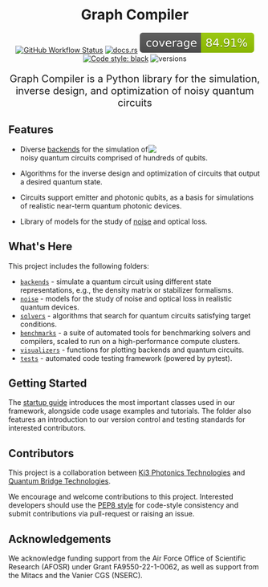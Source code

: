 <h1 align="center">
 Graph Compiler
</h1>

<div align="center">

[![GitHub Workflow Status](https://img.shields.io/badge/build-passing-brightgreen)](https://github.com/ki3-qbt/graph-compiler/actions)
[![docs.rs](https://img.shields.io/badge/docs-passing-brightgreen)](https://github.com/ki3-qbt/graph-compiler/tree/gh-pages)
![Coverage Status](/coverage-badge.svg)
[![Code style: black](https://img.shields.io/badge/code%20style-black-000000.svg)](https://github.com/ambv/black)
![versions](https://img.shields.io/badge/python-3.8%20%7C%203.9%20%7C%203.10-blue)

</div>

<p align="center" style="font-size:20px">
  Graph Compiler is a Python library for the simulation, inverse design, and optimization of noisy quantum circuits
</p>


## Features
<img src="https://user-images.githubusercontent.com/87783633/198037273-06ec89cf-233d-4c08-9f7a-96313bfcb435.gif" width="225px" align="right">

* Diverse [backends](https://github.com/ki3-qbt/graph-compiler/tree/main/src/backends) for the simulation of noisy quantum circuits comprised of hundreds of qubits.

* Algorithms for the inverse design and optimization of circuits that output a desired quantum state.

* Circuits support emitter and photonic qubits, as a basis for simulations of realistic near-term quantum photonic devices.

* Library of models for the study of [noise](https://github.com/ki3-qbt/graph-compiler/tree/main/src/noise) and optical loss.


## What's Here

This project includes the following folders:

* [`backends`](https://github.com/ki3-qbt/graph-compiler/tree/main/src/backends) - simulate a quantum circuit using different state representations, e.g., the density matrix or stabilizer formalisms.
* [`noise`](https://github.com/ki3-qbt/graph-compiler/tree/main/src/noise) - models for the study of noise and optical loss in realistic quantum devices.
* [`solvers`](https://github.com/ki3-qbt/graph-compiler/tree/main/src/solvers) - algorithms that search for quantum circuits satisfying target conditions.
* [`benchmarks`](https://github.com/ki3-qbt/graph-compiler/tree/main/benchmarks) - a suite of automated tools for benchmarking solvers and compilers, scaled to run on a high-performance compute clusters.
* [`visualizers`](https://github.com/ki3-qbt/graph-compiler/tree/main/src/visualizers) - functions for plotting backends and quantum circuits.
* [`tests`](https://github.com/ki3-qbt/graph-compiler/tree/main/benchmarks) - automated code testing framework (powered by pytest).


## Getting Started
The [startup guide](https://github.com/ki3-qbt/graph-compiler/tree/main/examples/startup_guide) introduces the most important classes used in our framework, alongside code usage examples and tutorials. The folder also features an introduction to our version control and testing standards for interested contributors.


## Contributors

This project is a collaboration between [Ki3 Photonics Technologies](https://www.ki3photonics.com/) and [Quantum Bridge Technologies](https://qubridge.io/).

We encourage and welcome contributions to this project. Interested developers should use the [PEP8 style](https://peps.python.org/pep-0008/) for code-style consistency and submit contributions via pull-request or raising an issue.

## Acknowledgements

We acknowledge funding support from the Air Force Office of Scientific Research (AFOSR) under Grant FA9550-22-1-0062, as well as support from the Mitacs and the Vanier CGS (NSERC).



